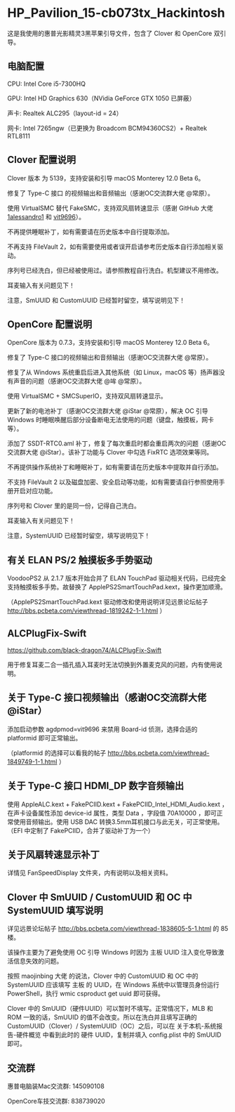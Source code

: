 # HP_Pavilion_15-cb073tx_Hackintosh

这是我使用的惠普光影精灵3黑苹果引导文件，包含了 Clover 和 OpenCore 双引导。

## 电脑配置

CPU: Intel Core i5-7300HQ

GPU: Intel HD Graphics 630（NVidia GeForce GTX 1050 已屏蔽）

声卡: Realtek ALC295（layout-id = 24）

网卡: Intel 7265ngw（已更换为 Broadcom BCM94360CS2）+ Realtek RTL8111

## Clover 配置说明

Clover 版本 为 5139，支持安装和引导 macOS Monterey 12.0 Beta 6。

修复了 Type-C 接口 的视频输出和音频输出（感谢OC交流群大佬 @常原）。

使用 VirtualSMC 替代 FakeSMC，支持双风扇转速显示（感谢 GitHub 大佬 [1alessandro1](https://github.com/1alessandro1) 和 [vit9696](https://github.com/vit9696)）。

不再提供睡眠补丁，如有需要请在历史版本中自行提取添加。

不再支持 FileVault 2，如有需要使用或者误开启请参考历史版本自行添加相关驱动。

序列号已经洗白，但已经被使用过。请参照教程自行洗白。机型建议不用修改。

耳麦输入有关问题见下！

注意，SmUUID 和 CustomUUID 已经暂时留空，填写说明见下！

## OpenCore 配置说明

OpenCore 版本为 0.7.3，支持安装和引导 macOS Monterey 12.0 Beta 6。

修复了 Type-C 接口的视频输出和音频输出（感谢OC交流群大佬 @常原）。

修复了从 Windows 系统重启后进入其他系统（如 Linux，macOS 等）扬声器没有声音的问题（感谢OC交流群大佬 @哞 @常原）。

使用 VirtualSMC + SMCSuperIO，支持双风扇转速显示。

更新了新的电池补丁（感谢OC交流群大佬 @iStar @常原），解决 OC 引导 Windows 时睡眠唤醒后部分设备断电无法使用的问题（键盘，触摸板，网卡等）。

添加了 SSDT-RTC0.aml 补丁，修复了每次重启时都会重启两次的问题（感谢OC交流群大佬 @iStar）。该补丁功能与 Clover 中勾选 FixRTC 选项效果等同。

不再提供操作系统补丁和睡眠补丁，如有需要请在历史版本中提取并自行添加。

不支持 FileVault 2 以及磁盘加密、安全启动等功能，如有需要请自行参照使用手册开启对应功能。

序列号和 Clover 里的是同一份，记得自己洗白。

耳麦输入有关问题见下！

注意，SystemUUID 已经暂时留空，填写说明见下！

## 有关 ELAN PS/2 触摸板多手势驱动

VoodooPS2 从 2.1.7 版本开始合并了 ELAN TouchPad 驱动相关代码，已经完全支持触摸板多手势。故替换了 ApplePS2SmartTouchPad.kext，操作更加顺滑。

（ApplePS2SmartTouchPad.kext 驱动修改和使用说明详见远景论坛帖子 http://bbs.pcbeta.com/viewthread-1819242-1-1.html ）

## ALCPlugFix-Swift

https://github.com/black-dragon74/ALCPlugFix-Swift

用于修复耳麦二合一插孔插入耳麦时无法切换到外置麦克风的问题，内有使用说明。

## 关于 Type-C 接口视频输出（感谢OC交流群大佬 @iStar）

添加启动参数 agdpmod=vit9696 来禁用 Board-id 侦测，选择合适的 platformid 即可正常输出。

（platformid 的选择可以看我的帖子 http://bbs.pcbeta.com/viewthread-1849749-1-1.html ）

## 关于 Type-C 接口 HDMI_DP 数字音频输出

使用 AppleALC.kext + FakePCIID.kext + FakePCIID_Intel_HDMI_Audio.kext ，在声卡设备属性添加 device-id 属性，类型 Data ，字段值 70A10000 ，即可正常使用音频输出。使用 USB DAC 转换3.5mm耳机接口与此无关，可正常使用。（EFI 中定制了 FakePCIID，合并了驱动补丁为一个）

## 关于风扇转速显示补丁

详情见 FanSpeedDisplay 文件夹，内有说明以及相关资料。

## Clover 中 SmUUID / CustomUUID 和 OC 中 SystemUUID 填写说明

详见远景论坛帖子 http://bbs.pcbeta.com/viewthread-1838605-5-1.html 的 85 楼。

该操作主要为了避免使用 OC 引导 Windows 时因为 主板 UUID 注入变化导致激活信息失效的问题。

按照 maojinbing 大佬 的说法，Clover 中的 CustomUUID 和 OC 中的 SystemUUID 应该填写 主板 的 UUID，在 Windows 系统中以管理员身份运行 PowerShell，执行 wmic csproduct get uuid 即可获得。

Clover 中的 SmUUID（硬件UUID）可以暂时不填写。正常情况下，MLB 和 ROM 一致的话，SmUUID 的值不会改变。所以在洗白并且填写正确的 CustomUUID（Clover）/ SystemUUID（OC）之后，可以在 关于本机-系统报告-硬件概览 中看到此时的 硬件 UUID，复制并填入 config.plist 中的 SmUUID 即可。

## 交流群

惠普电脑装Mac交流群: 145090108

OpenCore车技交流群: 838739020
